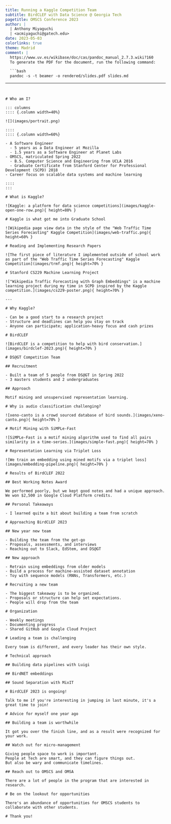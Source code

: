 ```yaml
---
title: Running a Kaggle Competition Team
subtitle: BirdCLEF with Data Science @ Georgia Tech
pagetitle: OMSCS Conference 2023
author: |
  | Anthony Miyaguchi
  | <acmiyaguchi@gatech.edu>
date: 2023-05-03
colorlinks: true
theme: Madrid
comment: |
  https://www.uv.es/wikibase/doc/cas/pandoc_manual_2.7.3.wiki?160
  To generate the PDF for the document, run the following command:

  ```bash
  pandoc -s -t beamer -o rendered/slides.pdf slides.md
  ```
---
```


# Who am I?

::: columns
:::: {.column width=40%}

![](images/portrait.png)

::::
:::: {.column width=60%}

- A Software Engineer
  - 5 years as a Data Engineer at Mozilla
  - 1.5 years as a Software Engineer at Planet Labs
- OMSCS, matriculated Spring 2022
  - B.S. Computer Science and Engineering from UCLA 2016
  - Graduate Certificate from Stanford Center for Professional Development (SCPD) 2018
- Career focus on scalable data systems and machine learning

::::
:::

# What is Kaggle?

![Kaggle: a platform for data science competitions](images/kaggle-open-one-row.png){ height=80% }

# Kaggle is what got me into Graduate School

![Wikipedia page view data in the style of the "Web Traffic Time Series Forecasting" Kaggle Competition](images/web-traffic.png){ height=60% }

# Reading and Implementing Research Papers

![The first piece of literature I implemented outside of school work as part of the "Web Traffic Time Series Forecasting" Kaggle Competition](images/trmf.png){ height=70% }

# Stanford CS229 Machine Learning Project

!["Wikipedia Traffic Forecasting with Graph Embeddings" is a machine learning project during my time in SCPD inspired by the Kaggle competition.](images/cs229-poster.png){ height=70% }

---

# Why Kaggle?

- Can be a good start to a research project
- Structure and deadlines can help you stay on track
- Anyone can participate; application-heavy focus and cash prizes

# BirdCLEF

![BirdCLEF is a competition to help with bird conservation.](images/birdclef-2023.png){ height=70% }

# DS@GT Competition Team

## Recruitment

- Built a team of 5 people from DS@GT in Spring 2022
- 3 masters students and 2 undergraduates

## Approach

Motif mining and unsupervised representation learning.

# Why is audio classification challenging?

![xeno-canto is a crowd sourced database of bird sounds.](images/xeno-canto.png){ height=70% }

# Motif Mining with SiMPLe-Fast

![SiMPLe-Fast is a motif mining algorithm used to find all pairs similarity in a time-series.](images/simple-fast.png){ height=70% }

# Representation Learning via Triplet Loss

![We train an embedding using mined motifs via a triplet loss](images/embedding-pipeline.png){ height=70% }

# Results of BirdCLEF 2022

## Best Working Notes Award

We performed poorly, but we kept good notes and had a unique approach.
We won $2,500 in Google Cloud Platform credits.

## Personal Takeaways

- I learned quite a bit about building a team from scratch

# Approaching BirdCLEF 2023

## New year new team

- Building the team from the get-go
- Proposals, assessments, and interviews
- Reaching out to Slack, EdStem, and DS@GT

## New approach

- Retrain using embeddings from older models
- Build a process for machine-assisted dataset annotation
- Toy with sequence models (RNNs, Transformers, etc.)

# Recruiting a new team

- The biggest takeaway is to be organized.
- Proposals or structure can help set expectations.
- People will drop from the team

# Organization

- Weekly meetings
- Documenting progress
- Shared GitHub and Google Cloud Project

# Leading a team is challenging

Every team is different, and every leader has their own style.

# Technical approach

## Building data pipelines with Luigi

## BirdNET embeddings

## Sound Separation with MixIT

# BirdCLEF 2023 is ongoing!

Talk to me if you're interesting in jumping in last minute, it's a great time to join!

# Advice for myself one year ago

## Building a team is worthwhile

It got you over the finish line, and as a result were recognized for your work.

## Watch out for micro-management

Giving people space to work is important.
People at Tech are smart, and they can figure things out.
But also be wary and communicate timelines.

## Reach out to OMSCS and OMSA

There are a lot of people in the program that are interested in research.

# Be on the lookout for opportunities

There's an abundance of opportunities for OMSCS students to collaborate with other students.

# Thank you!
